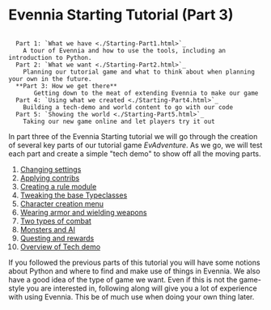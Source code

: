 # Evennia Starting Tutorial (Part 3)

```sidebar:: Tutorial Parts

  Part 1: `What we have <./Starting-Part1.html>`_
    A tour of Evennia and how to use the tools, including an introduction to Python.
  Part 2: `What we want <./Starting-Part2.html>`_
    Planning our tutorial game and what to think about when planning your own in the future.
  **Part 3: How we get there**
       Getting down to the meat of extending Evennia to make our game
  Part 4: `Using what we created <./Starting-Part4.html>`_
    Building a tech-demo and world content to go with our code
  Part 5: `Showing the world <./Starting-Part5.html>`_
    Taking our new game online and let players try it out
```
In part three of the Evennia Starting tutorial we will go through the creation of several key parts 
of our tutorial game _EvAdventure_. As we go, we will test each part and create a simple "tech demo" to 
show off all the moving parts. 

1. [Changing settings](../../../Unimplemented)
1. [Applying contribs](../../../Unimplemented)
1. [Creating a rule module](../../../Unimplemented)
1. [Tweaking the base Typeclasses](../../../Unimplemented)
1. [Character creation menu](../../../Unimplemented)
1. [Wearing armor and wielding weapons](../../../Unimplemented)
1. [Two types of combat](../../../Unimplemented)
1. [Monsters and AI](../../../Unimplemented)
1. [Questing and rewards](../../../Unimplemented)
1. [Overview of Tech demo](../../../Unimplemented)

If you followed the previous parts of this tutorial you will have some notions about Python and where to find
and make use of things in Evennia. We also have a good idea of the type of game we want. 
Even if this is not the game-style you are interested in, following along will give you a lot of experience 
with using Evennia. This be of much use when doing your own thing later. 